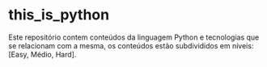 # this_is_python
Este repositório contem conteúdos da linguagem Python e tecnologias que se relacionam com a mesma, os conteúdos estão subdivididos em níveis: [Easy, Médio, Hard].
